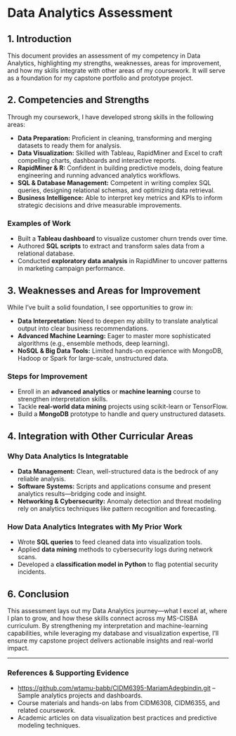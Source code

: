 # Data Analytics Assessment

## 1. Introduction
This document provides an assessment of my competency in Data Analytics, highlighting my strengths, weaknesses, areas for improvement, and how my skills integrate with other areas of my coursework. It will serve as a foundation for my capstone portfolio and prototype project.

## 2. Competencies and Strengths
Through my coursework, I have developed strong skills in the following areas:

- **Data Preparation:** Proficient in cleaning, transforming and merging datasets to ready them for analysis.  
- **Data Visualization:** Skilled with Tableau, RapidMiner and Excel to craft compelling charts, dashboards and interactive reports.  
- **RapidMiner & R:** Confident in building predictive models, doing feature engineering and running advanced analytics workflows.  
- **SQL & Database Management:** Competent in writing complex SQL queries, designing relational schemas, and optimizing data retrieval.  
- **Business Intelligence:** Able to interpret key metrics and KPIs to inform strategic decisions and drive measurable improvements.

### Examples of Work
- Built a **Tableau dashboard** to visualize customer churn trends over time.  
- Authored **SQL scripts** to extract and transform sales data from a relational database.  
- Conducted **exploratory data analysis** in RapidMiner to uncover patterns in marketing campaign performance.

## 3. Weaknesses and Areas for Improvement
While I’ve built a solid foundation, I see opportunities to grow in:

- **Data Interpretation:** Need to deepen my ability to translate analytical output into clear business recommendations.  
- **Advanced Machine Learning:** Eager to master more sophisticated algorithms (e.g., ensemble methods, deep learning).  
- **NoSQL & Big Data Tools:** Limited hands-on experience with MongoDB, Hadoop or Spark for large-scale, unstructured data.

### Steps for Improvement
- Enroll in an **advanced analytics** or **machine learning** course to strengthen interpretation skills.  
- Tackle **real-world data mining** projects using scikit-learn or TensorFlow.  
- Build a **MongoDB** prototype to handle and query unstructured datasets.

## 4. Integration with Other Curricular Areas

### Why Data Analytics Is Integratable
- **Data Management:** Clean, well-structured data is the bedrock of any reliable analysis.  
- **Software Systems:** Scripts and applications consume and present analytics results—bridging code and insight.  
- **Networking & Cybersecurity:** Anomaly detection and threat modeling rely on analytics techniques like pattern recognition and forecasting.

### How Data Analytics Integrates with My Prior Work
- Wrote **SQL queries** to feed cleaned data into visualization tools.  
- Applied **data mining** methods to cybersecurity logs during network scans.  
- Developed a **classification model in Python** to flag potential security incidents.

## 6. Conclusion
This assessment lays out my Data Analytics journey—what I excel at, where I plan to grow, and how these skills connect across my MS-CISBA curriculum. By strengthening my interpretation and machine-learning capabilities, while leveraging my database and visualization expertise, I’ll ensure my capstone project delivers actionable insights and real-world impact.

---

### References & Supporting Evidence
- https://github.com/wtamu-babb/CIDM6395-MariamAdegbindin.git – Sample analytics projects and dashboards.  
- Course materials and hands-on labs from CIDM6308, CIDM6355, and related coursework.  
- Academic articles on data visualization best practices and predictive modeling techniques.  

